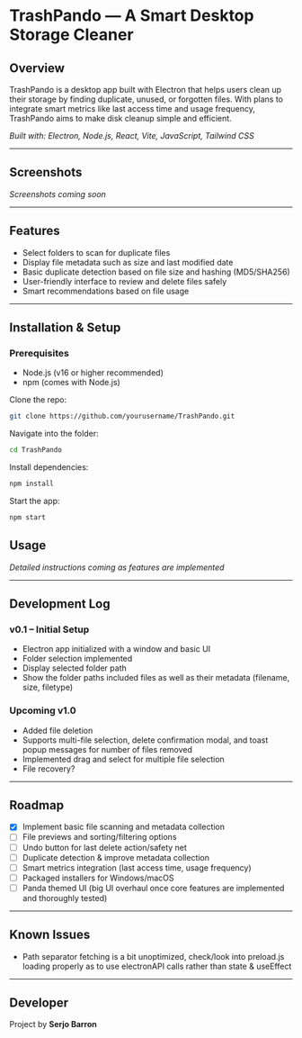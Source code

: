 # TrashPando — A Smart Desktop Storage Cleaner

## Overview  
TrashPando is a desktop app built with Electron that helps users clean up their storage by finding duplicate, unused, or forgotten files. With plans to integrate smart metrics like last access time and usage frequency, TrashPando aims to make disk cleanup simple and efficient.

*Built with: Electron, Node.js, React, Vite, JavaScript, Tailwind CSS*

---

## Screenshots  

*Screenshots coming soon*

---

## Features  
- Select folders to scan for duplicate files  
- Display file metadata such as size and last modified date  
- Basic duplicate detection based on file size and hashing (MD5/SHA256)
- User-friendly interface to review and delete files safely  
- Smart recommendations based on file usage  

---

## Installation & Setup  

### Prerequisites  
- Node.js (v16 or higher recommended)  
- npm (comes with Node.js)  

Clone the repo:  
```bash
git clone https://github.com/yourusername/TrashPando.git
```
Navigate into the folder:
```bash
cd TrashPando
```

Install dependencies:
```bash
npm install
```

Start the app:
```bash
npm start
```

## Usage

*Detailed instructions coming as features are implemented*

---

## Development Log

### **v0.1 – Initial Setup**
- Electron app initialized with a window and basic UI
- Folder selection implemented
- Display selected folder path
- Show the folder paths included files as well as their metadata (filename, size, filetype)

### **Upcoming v1.0**
- Added file deletion
- Supports multi-file selection, delete confirmation modal, and toast popup messages for number of files removed
- Implemented drag and select for multiple file selection
- File recovery?

---

## Roadmap
- [x] Implement basic file scanning and metadata collection
- [ ] File previews and sorting/filtering options
- [ ] Undo button for last delete action/safety net
- [ ] Duplicate detection & improve metadata collection
- [ ] Smart metrics integration (last access time, usage frequency)
- [ ] Packaged installers for Windows/macOS
- [ ] Panda themed UI (big UI overhaul once core features are implemented and thoroughly tested)

---

## Known Issues
- Path separator fetching is a bit unoptimized, check/look into preload.js loading properly as to use electronAPI calls rather than state & useEffect

---

## Developer

Project by **Serjo Barron**